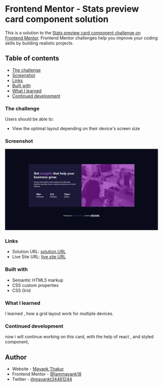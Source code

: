 # Frontend Mentor - Stats preview card component solution

This is a solution to the [Stats preview card component challenge on Frontend Mentor](https://www.frontendmentor.io/challenges/stats-preview-card-component-8JqbgoU62). Frontend Mentor challenges help you improve your coding skills by building realistic projects.

## Table of contents

- [The challenge](#the-challenge)
- [Screenshot](#screenshot)
- [Links](#links)
- [Built with](#built-with)
- [What I learned](#what-i-learned)
- [Continued development](#continued-development)

### The challenge

Users should be able to:

- View the optimal layout depending on their device's screen size

### Screenshot

![](./Screenshot.png)

### Links

- Solution URL: [solution URL](https://github.com/Iammayank18/Responsive-card)
- Live Site URL: [live site URL](https://responsive-card-jet.vercel.app/)

### Built with

- Semantic HTML5 markup
- CSS custom properties
- CSS Grid

### What I learned

I learned , how a grid layout work for multiple devices.

### Continued development

now i will continue working on this card, with the help of react , and styled component,

## Author

- Website - [Mayank Thakur](https://responsive-card-jet.vercel.app/)
- Frontend Mentor - [@Iammayank18](https://www.frontendmentor.io/profile/Iammayank18)
- Twitter - [@mayankt34461244](https://twitter.com/mayankt34461244)
